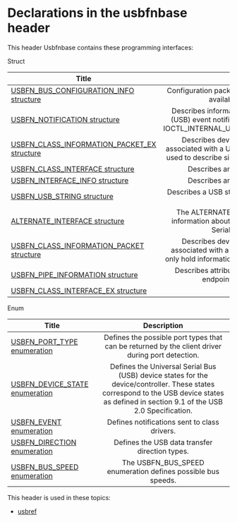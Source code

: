 # Declarations in the usbfnbase header
This header Usbfnbase contains these programming interfaces:

Struct

| Title        | Description    |
| ------------- |:-------------:|
| [USBFN_BUS_CONFIGURATION_INFO structure](ns-usbfnbase--usbfn-bus-configuration-info.md) | Configuration packet that stores information about an available USB configuration. |
| [USBFN_NOTIFICATION structure](ns-usbfnbase--usbfn-notification.md) | Describes information about a Universal Serial Bus (USB) event notification that was received by using IOCTL_INTERNAL_USBFN_BUS_EVENT_NOTIFICATION. |
| [USBFN_CLASS_INFORMATION_PACKET_EX structure](ns-usbfnbase--usbfn-class-information-packet-ex.md) | Describes device interface class information associated with a USB interface. This structure can be used to describe single and multi-interface functions. |
| [USBFN_CLASS_INTERFACE structure](ns-usbfnbase--usbfn-class-interface.md) | Describes an interface and its endpoints. |
| [USBFN_INTERFACE_INFO structure](ns-usbfnbase--usbfn-interface-info.md) | Describes an interface and its endpoints. |
| [USBFN_USB_STRING structure](ns-usbfnbase--usbfn-usb-string.md) | Describes a USB string descriptor and the associated string index. |
| [ALTERNATE_INTERFACE structure](ns-usbfnbase--alternate-interface.md) | The ALTERNATE_INTERFACE structure provides information about alternate settings for a Universal Serial Bus (USB) interface. |
| [USBFN_CLASS_INFORMATION_PACKET structure](ns-usbfnbase--usbfn-class-information-packet.md) | Describes device interface class information associated with a USB interface. This structure can only hold information about a single function interface. |
| [USBFN_PIPE_INFORMATION structure](ns-usbfnbase--usbfn-pipe-information.md) | Describes attributes of a pipe associated with an endpoint on a specific interface. |
| [USBFN_CLASS_INTERFACE_EX structure](ns-usbfnbase--usbfn-class-interface-ex.md) | TBD |
Enum

| Title        | Description    |
| ------------- |:-------------:|
| [USBFN_PORT_TYPE enumeration](ne-usbfnbase--usbfn-port-type.md) | Defines the possible port types that can be returned by the client driver during port detection. |
| [USBFN_DEVICE_STATE enumeration](ne-usbfnbase--usbfn-device-state.md) | Defines the Universal Serial Bus (USB) device states for the device/controller. These states correspond to the USB device states as defined in section 9.1 of the USB 2.0 Specification. |
| [USBFN_EVENT enumeration](ne-usbfnbase--usbfn-event.md) | Defines notifications sent to class drivers. |
| [USBFN_DIRECTION enumeration](ne-usbfnbase--usbfn-direction.md) | Defines the USB data transfer direction types. |
| [USBFN_BUS_SPEED enumeration](ne-usbfnbase--usbfn-bus-speed.md) | The USBFN_BUS_SPEED enumeration defines possible bus speeds. |

This header is used in these topics:

- [usbref](..content/_usbref)
